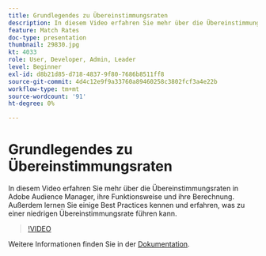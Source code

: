 ```yaml
---
title: Grundlegendes zu Übereinstimmungsraten
description: In diesem Video erfahren Sie mehr über die Übereinstimmungsraten in Adobe Audience Manager, ihre Funktionsweise und ihre Berechnung. Außerdem lernen Sie einige Best Practices kennen und erfahren, was zu einer niedrigen Übereinstimmungsrate führen kann.
feature: Match Rates
doc-type: presentation
thumbnail: 29830.jpg
kt: 4033
role: User, Developer, Admin, Leader
level: Beginner
exl-id: d8b21d85-d718-4837-9f80-7686b8511ff8
source-git-commit: 4d4c12e9f9a33760a89460258c3802fcf3a4e22b
workflow-type: tm+mt
source-wordcount: '91'
ht-degree: 0%

---
```


# Grundlegendes zu Übereinstimmungsraten

In diesem Video erfahren Sie mehr über die Übereinstimmungsraten in Adobe Audience Manager, ihre Funktionsweise und ihre Berechnung. Außerdem lernen Sie einige Best Practices kennen und erfahren, was zu einer niedrigen Übereinstimmungsrate führen kann.

>[!VIDEO](https://video.tv.adobe.com/v/29830/?quality=12)

Weitere Informationen finden Sie in der [Dokumentation](https://experienceleague.adobe.com/docs/audience-manager/user-guide/features/addressable-audiences.html).
